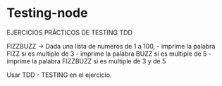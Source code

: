 # Testing-node

EJERCICIOS PRÁCTICOS DE TESTING TDD

FIZZBUZZ ->  Dada una lista de numeros de 1 a 100, 
                - imprime la palabra FIZZ si es multiple de 3
                - imprime la palabra BUZZ si es multiple de 5
                - imprime la palabra FIZZBUZZ si es multiple de 3 y de 5

Usar TDD - TESTING en el ejercicio.                
